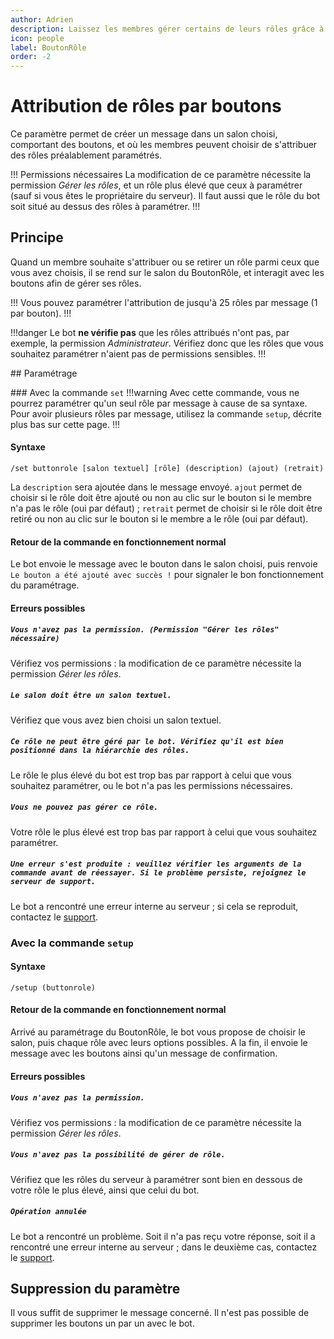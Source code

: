 ```yaml
---
author: Adrien
description: Laissez les membres gérer certains de leurs rôles grâce à des boutons.
icon: people
label: BoutonRôle
order: -2
---
```


# Attribution de rôles par boutons
Ce paramètre permet de créer un message dans un salon choisi, comportant des boutons, et où les membres peuvent choisir de s'attribuer des rôles préalablement paramétrés.

!!! Permissions nécessaires
La modification de ce paramètre nécessite la permission *Gérer les rôles*, et un rôle plus élevé que ceux à paramétrer (sauf si vous êtes le propriétaire du serveur). Il faut aussi que le rôle du bot soit situé au dessus des rôles à paramétrer.
!!!

## Principe
Quand un membre souhaite s'attribuer ou se retirer un rôle parmi ceux que vous avez choisis, il se rend sur le salon du BoutonRôle, et interagit avec les boutons afin de gérer ses rôles.

!!!
Vous pouvez paramétrer l'attribution de jusqu'à 25 rôles par message (1 par bouton).
!!!

!!!danger
Le bot **ne vérifie pas** que les rôles attribués n'ont pas, par exemple, la permission *Administrateur*. Vérifiez donc que les rôles que vous souhaitez paramétrer n'aient pas de permissions sensibles.
!!!

## Paramétrage 

### Avec la commande `set`
!!!warning
Avec cette commande, vous ne pourrez paramétrer qu'un seul rôle par message à cause de sa syntaxe. Pour avoir plusieurs rôles par message, utilisez la commande `setup`, décrite plus bas sur cette page.
!!!

#### Syntaxe
```
/set buttonrole [salon textuel] [rôle] (description) (ajout) (retrait)
```
La `description` sera ajoutée dans le message envoyé. `ajout` permet de choisir si le rôle doit être ajouté ou non au clic sur le bouton si le membre n'a pas le rôle (oui par défaut) ; `retrait` permet de choisir si le rôle doit être retiré ou non au clic sur le bouton si le membre a le rôle (oui par défaut).
#### Retour de la commande en fonctionnement normal
Le bot envoie le message avec le bouton dans le salon choisi, puis renvoie `Le bouton a été ajouté avec succès !` pour signaler le bon fonctionnement du paramétrage.

#### Erreurs possibles
##### `Vous n'avez pas la permission. (Permission "Gérer les rôles" nécessaire)`
Vérifiez vos permissions : la modification de ce paramètre nécessite la permission *Gérer les rôles*.

##### `Le salon doit être un salon textuel.`
Vérifiez que vous avez bien choisi un salon textuel.

##### `Ce rôle ne peut être géré par le bot. Vérifiez qu'il est bien positionné dans la hiérarchie des rôles.`
Le rôle le plus élevé du bot est trop bas par rapport à celui que vous souhaitez paramétrer, ou le bot n'a pas les permissions nécessaires.

##### `Vous ne pouvez pas gérer ce rôle.`
Votre rôle le plus élevé est trop bas par rapport à celui que vous souhaitez paramétrer.

##### `Une erreur s'est produite : veuillez vérifier les arguments de la commande avant de réessayer. Si le problème persiste, rejoignez le serveur de support.`
Le bot a rencontré une erreur interne au serveur ; si cela se reproduit, contactez le [support](/support.md).

### Avec la commande `setup`
#### Syntaxe 
```
/setup (buttonrole)
```

#### Retour de la commande en fonctionnement normal
Arrivé au paramétrage du BoutonRôle, le bot vous propose de choisir le salon, puis chaque rôle avec leurs options possibles. A la fin, il envoie le message avec les boutons ainsi qu'un message de confirmation.

#### Erreurs possibles
##### `Vous n'avez pas la permission.`
Vérifiez vos permissions : la modification de ce paramètre nécessite la permission *Gérer les rôles*.

##### `Vous n'avez pas la possibilité de gérer de rôle.`
Vérifiez que les rôles du serveur à paramétrer sont bien en dessous de votre rôle le plus élevé, ainsi que celui du bot.

##### `Opération annulée`
Le bot a rencontré un problème. Soit il n'a pas reçu votre réponse, soit il a rencontré une erreur interne au serveur ; dans le deuxième cas, contactez le [support](/support.md).

## Suppression du paramètre
Il vous suffit de supprimer le message concerné. Il n'est pas possible de supprimer les boutons un par un avec le bot.